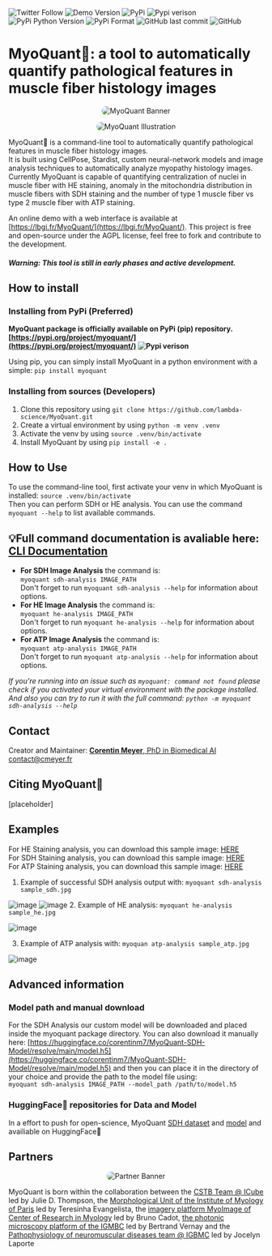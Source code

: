 ![Twitter Follow](https://img.shields.io/twitter/follow/corentinm_py?style=social) ![Demo Version](https://img.shields.io/badge/Demo-https%3A%2F%2Flbgi.fr%2FMyoQuant%2F-9cf) ![PyPi](https://img.shields.io/badge/PyPi-https%3A%2F%2Fpypi.org%2Fproject%2Fmyoquant%2F-blueviolet) ![Pypi verison](https://img.shields.io/pypi/v/myoquant) ![PyPi Python Version](https://img.shields.io/pypi/pyversions/myoquant) ![PyPi Format](https://img.shields.io/pypi/format/myoquant) ![GitHub last commit](https://img.shields.io/github/last-commit/lambda-science/MyoQuant) ![GitHub](https://img.shields.io/github/license/lambda-science/MyoQuant)

# MyoQuant🔬: a tool to automatically quantify pathological features in muscle fiber histology images

<p align="center">
  <img src="https://i.imgur.com/mzALgZL.png" alt="MyoQuant Banner" style="border-radius: 25px;" />
</p>

<p align="center">
  <img src="https://i.imgur.com/FxpFUT3.png" alt="MyoQuant Illustration" style="border-radius: 25px;" />
</p>

MyoQuant🔬 is a command-line tool to automatically quantify pathological features in muscle fiber histology images.  
It is built using CellPose, Stardist, custom neural-network models and image analysis techniques to automatically analyze myopathy histology images.  
Currently MyoQuant is capable of quantifying centralization of nuclei in muscle fiber with HE staining, anomaly in the mitochondria distribution in muscle fibers with SDH staining and the number of type 1 muscle fiber vs type 2 muscle fiber with ATP staining.

An online demo with a web interface is available at [https://lbgi.fr/MyoQuant/](https://lbgi.fr/MyoQuant/). This project is free and open-source under the AGPL license, feel free to fork and contribute to the development.

#### _Warning: This tool is still in early phases and active development._

## How to install

### Installing from PyPi (Preferred)

**MyoQuant package is officially available on PyPi (pip) repository. [https://pypi.org/project/myoquant/](https://pypi.org/project/myoquant/) ![Pypi verison](https://img.shields.io/pypi/v/myoquant)**

Using pip, you can simply install MyoQuant in a python environment with a simple: `pip install myoquant`

### Installing from sources (Developers)

1. Clone this repository using `git clone https://github.com/lambda-science/MyoQuant.git`
2. Create a virtual environment by using `python -m venv .venv`
3. Activate the venv by using `source .venv/bin/activate`
4. Install MyoQuant by using `pip install -e .`

## How to Use

To use the command-line tool, first activate your venv in which MyoQuant is installed: `source .venv/bin/activate`  
Then you can perform SDH or HE analysis. You can use the command `myoquant --help` to list available commands.

## 💡Full command documentation is avaliable here: [CLI Documentation](https://github.com/lambda-science/MyoQuant/blob/main/CLI_Documentation.md)

- **For SDH Image Analysis** the command is:  
  `myoquant sdh-analysis IMAGE_PATH`  
  Don't forget to run `myoquant sdh-analysis --help` for information about options.
- **For HE Image Analysis** the command is:  
  `myoquant he-analysis IMAGE_PATH`  
   Don't forget to run `myoquant he-analysis --help` for information about options.
- **For ATP Image Analysis** the command is:  
  `myoquant atp-analysis IMAGE_PATH`  
   Don't forget to run `myoquant atp-analysis --help` for information about options.

_If you're running into an issue such as `myoquant: command not found` please check if you activated your virtual environment with the package installed. And also you can try to run it with the full command: `python -m myoquant sdh-analysis --help`_

## Contact

Creator and Maintainer: [**Corentin Meyer**, PhD in Biomedical AI](https://cmeyer.fr) <contact@cmeyer.fr>

## Citing MyoQuant🔬

[placeholder]

## Examples

For HE Staining analysis, you can download this sample image: [HERE](https://www.lbgi.fr/~meyer/SDH_models/sample_he.jpg)  
For SDH Staining analysis, you can download this sample image: [HERE](https://www.lbgi.fr/~meyer/SDH_models/sample_sdh.jpg)  
For ATP Staining analysis, you can download this sample image: [HERE](https://www.lbgi.fr/~meyer/SDH_models/sample_atp.jpg)

1. Example of successful SDH analysis output with: `myoquant sdh-analysis sample_sdh.jpg`

![image](https://user-images.githubusercontent.com/20109584/210328050-11b0b6d5-28ec-41a4-b9d3-264962d04fa3.png)
![image](https://i.imgur.com/4Nlnwdx.png) 2. Example of HE analysis: `myoquant he-analysis sample_he.jpg`

![image](https://i.imgur.com/q2cXgIf.png)

3. Example of ATP analysis with: `myoquan atp-analysis sample_atp.jpg`

![image](https://i.imgur.com/2ceiOx8.png)

## Advanced information

### Model path and manual download

For the SDH Analysis our custom model will be downloaded and placed inside the myoquant package directory. You can also download it manually here: [https://huggingface.co/corentinm7/MyoQuant-SDH-Model/resolve/main/model.h5](https://huggingface.co/corentinm7/MyoQuant-SDH-Model/resolve/main/model.h5) and then you can place it in the directory of your choice and provide the path to the model file using:  
`myoquant sdh-analysis IMAGE_PATH --model_path /path/to/model.h5`

### HuggingFace🤗 repositories for Data and Model

In a effort to push for open-science, MyoQuant [SDH dataset](https://huggingface.co/datasets/corentinm7/MyoQuant-SDH-Data) and [model](https://huggingface.co/corentinm7/MyoQuant-SDH-Model) and availiable on HuggingFace🤗

## Partners

<p align="center">
  <img src="https://i.imgur.com/m5OGthE.png" alt="Partner Banner" style="border-radius: 25px;" />
</p>

MyoQuant is born within the collaboration between the [CSTB Team @ ICube](https://cstb.icube.unistra.fr/en/index.php/Home) led by Julie D. Thompson, the [Morphological Unit of the Institute of Myology of Paris](https://www.institut-myologie.org/en/recherche-2/neuromuscular-investigation-center/morphological-unit/) led by Teresinha Evangelista, the [imagery platform MyoImage of Center of Research in Myology](https://recherche-myologie.fr/technologies/myoimage/) led by Bruno Cadot, [the photonic microscopy platform of the IGMBC](https://www.igbmc.fr/en/plateformes-technologiques/photonic-microscopy) led by Bertrand Vernay and the [Pathophysiology of neuromuscular diseases team @ IGBMC](https://www.igbmc.fr/en/igbmc/a-propos-de-ligbmc/directory/jocelyn-laporte) led by Jocelyn Laporte
